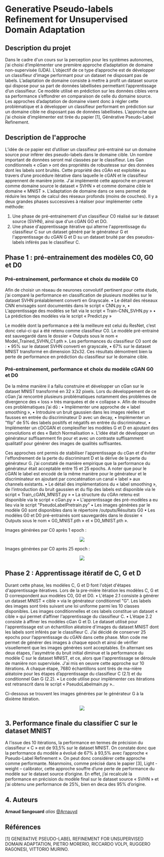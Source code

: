 # Generative Pseudo-labels Refinement for Unsupervised Domain Adaptation 


## Description du projet <a class="anchor" id="description"></a>  

Dans le cadre d'un cours sur la perception pour les systèmes autonomes, j’ai choisi d’implémenter une première approche d’adaptation de domaine non-supervisée (UDA). L’objectif de ce type d’approche est de développer un classifieur d’image performant pour un dataset ne disposant pas de labels.
L’adaptation de domaine consiste à mettre à profit un dataset source qui dispose pour sa part de données labellisées permettant l’apprentissage d’un classifieur. Ce modèle utilisé en prédiction sur les données cibles verra sa performance s’effondrer en comparaison de celle du domaine source.
Les approches d’adaptation de domaine visent donc à régler cette problématique et à développer un classifieur performant en prédiction sur un domaine cible ne disposant pas de données labellisées.
L’approche que j’ai choisie d’implémenter est tirée du papier [1], Générative Pseudo-Label Refinement.

## Description de l'approche <a class="anchor" id="apprche"></a>  
 
L’idée de ce papier est d’utiliser un classifieur pré-entrainé sur un domaine source pour inférer des pseudo-labels dans le domaine cible. Un nombre important de données seront mal classées par le classifieur. Les Gan conditionnels « cGan » ont des propriétés de robustesse sur des données dont les labels sont bruités. Cette propriété des cGAn est exploitée au travers d’une procédure itérative dans laquelle le cGAN et le classifieur apprennent de manière jointe.
J'ai implémenté cette approche en prenant comme domaine source le dataset « SVHN » et comme domaine cible le domaine « MNIST ». L’adaptation de domaine dans ce sens permet de réduire les temps de calcul des réseaux profonds (moins de couches).
Il y a deux grandes phases successives à réaliser pour implémenter cette méthode:

1. Une phase de pré-entrainement d'un classifieur C0 réalisé sur le dataset source (SVHN), ainsi que d'un cGAN GO et DO. 
2. Une phase d'apprentissage itérative qui alterne l'apprentissage du classifieur C sur un dataset généré par le générateur G et l'apprentissage du cGAN G et D su un dataset bruité par des pseudos-labels inférés pas le classifieur C.

## Phase 1 : pré-entrainement des modèles C0, G0 et D0 <a class="anchor" id="init"></a>  

### Pré-entrainement, performance et choix du modèle C0 <a class="anchor" id="C0"></a> 

Afin de choisir un réseau de neurones convolutif pertinent pour cette étude, j’ai comparé la performance en classification de plusieurs modèles sur le dataset SVHN préalablement converti en Grayscale.
• Le détail des réseaux CNN envisagés sont documentés dans le script « CNN.py »,
• L’apprentissage des modèles se fait via le script « Train-CNN_SVHN.py »
• La prédiction des modèles via le script « Predict.py »

Le modèle dont la performance a été la meilleure est celui du ResNet, c’est donc celui-ci qui a été retenu comme classifieur C0. Le modèle pré-entrainé est sauvegardé dans le dossier « Outputs sous le nom « Model_Trained_SVHN_C1.pth ». Les performances du classifieur C0 sont de :
• 95% sur le dataset SVHN converti en grayscale,
• 67% sur le dataset MNIST transformé en dimension 32x32.
Ces résultats démontrent bien la perte de performance en prédiction du classifieur sur le domaine cible.

### Pré-entrainement, performance et choix du modèle cGAN G0 et D0 <a class="anchor" id="G0D0"></a>

De la même manière il a fallu construire et développer un cGan sur le dataset MNIST transformé en 32 x 32 pixels. Lors du développement de ce cGan j’ai rencontré plusieurs problématiques notamment des problèmes de divergence des « loss » très marquées et de « collapse ». Afin de résoudre ces problématiques j’ai dû :
• Implémenter une approche de « label smoothing »,
• Introduire un bruit gaussien dans les images réelles et fausses en entrée du discriminateur D avec un decay,
• Implémenter un "flip" de 5% des labels positifs et négatifs en entrée du discriminateur,
• Implémenter un cDCGAN et complexifier les modèles G et D en ajoutant des convolutions et des « Batch Normalisation ». L’idée était de développer un générateur suffisamment fin pour et avec un contraste suffisamment qualitatif pour générer des images de qualités suffisantes.

Ces approches ont permis de stabiliser l'apprentissage du cGan et d'éviter l'effondrement de la perte du discriminant D et la dérive de la perte du générateur G. j’ai constaté de manière empirique que la performance du générateur était acceptable entre 15 et 25 epochs.
A noter que pour le cGAN le label est encodé de la même manière pour le générateur et le discriminateur en ajoutant par concaténation un canal « label » aux channels existants.
• Le détail des implémentations du « label smoothing », de l’introduction du bruit gaussien et du flip des labels est disponible via le script « Train_cGAN_MNIST.py »
• La structure du cGAn retenu est disponible via le script « cGan.py »
• L'apprentissage des pré-modèles a eu lieu via le script "PseudoLabelPretrain.py"
• Les images générées par le modèle G0 sont disponibles dans le répertoire /outputs/Résultats G0
• Les modèles G0 et D0 pré-entrainés sont sauvegardés dans le dossier « Outputs sous le nom « G0_MNIST.pth » et « D0_MNIST.pth ».

Images générées par C0 après 1 epoch :

<p align="center">
    <img src='outputs/Résulats G0/gan_generated_image_epoch_1.png'>
</p> 

Images générées par C0 après 25 epoch :

<p align="center">
    <img src='outputs/Résulats G0/gan_generated_image_epoch_25.png'>
</p> 

## Phase 2 : Apprentissage itératif de C, G et D <a class="anchor" id="iteration"></a> 

Durant cette phase, les modèles C, G et D font l'objet d'étapes d'apprentissage itératives. Lors de la pre-mière itération les modèles C, G et D correspondent aux modèles C0, G0 et D0. • L'étape 2.1 consiste à générer un dataset MNIST « cible » via le générateur conditionnel "G". Les labels des images sont tirés suivant une loi uniforme parmi les 10 classes disponibles. Les images conditionnelles et ces labels constitue un dataset « cible » qui permet d’affiner l'apprentissage du classifieur C.
• L’étape 2.2 consiste à affiner les modèles cGan G et D. Le dataset utilisé pour l'apprentissage est un échantillon aléatoire d'images du dataset MNIST dont les labels sont inférés par le classifieur C. J’ai décidé de conserver 25 epochs pour l’apprentissage du cGAN dans cette phase. Mon code me permet de générer des images à chaque epoch et ainsi de vérifier visuellement que les images générées sont acceptables.
En alternant ses deux étapes, l'asymétrie du bruit initial diminue et la performance du modèle C sur le dataset MNIST, et ce, alors que l'apprentissage se déroule de manière non supervisée.
J'ai mis en oeuvre cette approche sur 10 itérations. A chaque étape, 7680 échantillons sont tirés de ma-nière aléatoire pour les étapes d’apprentissage du classifieur C (2.1) et du conditionnel Gan G (2.2).
• Le code utilise pour implémenter ces itérations est retranscrit dans le script « PseudoLabelmain.py »..

Ci-dessous se trouvent les images générées par le générateur G à la dixième itération.

<p align="center">
    <img src='outputs/Résultats G apres 10 epochs/gan_generated_image_epoch_14.png'>
</p> 

## 3. Performance finale du classifier C sur le dataset MNIST <a class="anchor" id="resultats"></a>  

A l’issue des 10 itérations, la performance en termes de précision du classifieur « C » est de 93,5% sur le dataset MNIST. On constate donc que la performance du modèle a évolué de 67% à 93,5% avec l’approche « Pseudo-Label Refinement ». On peut donc considérer cette approche comme performante. Néanmoins, comme précisé dans le papier [3], Light - weight – calibrator, cette approche souffre d’une perte de performance du modèle sur le dataset source d’origine. En effet, j’ai recalculé la performance en précision du modèle final sur le dataset source « SVHN » et j’ai obtenu une performance de 25%, bien en deca des 95% d’origine.


## 4. Auteurs <a class="anchor" id="auteurs"></a>  
**Arnaud Sangouard** _alias_ [@Arnauyd](https://github.com/Arnauyd)

## Références <a class="anchor" id="réf"></a>

[1] GENERATIVE PSEUDO-LABEL REFINEMENT FOR UNSUPERVISED DOMAIN ADAPTATION, PIETRO MORERIO, RICCARDO VOLPI, RUGGERO RAGONESI, VITTORIO MURINO.
